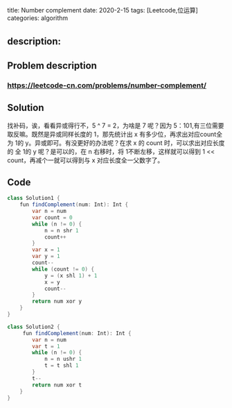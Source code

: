 title:   Number complement
date: 2020-2-15
tags: [Leetcode,位运算]
categories: algorithm

description: 　
---

## Problem description

  ### https://leetcode-cn.com/problems/number-complement/


## Solution

找补码，诶，看看异或得行不，5 ^ 7 = 2，为啥是 7 呢？因为 5：101,有三位需要取反嘛。既然是异或同样长度的 1，那先统计出 x 有多少位，再求出对应count全为 1的 y。异或即可。有没更好的办法呢？在求 x 的 count 时，可以求出对应长度的 全 1的 y 呢？是可以的，在 n 右移时，将 1不断左移，这样就可以得到 1 << count，再减个一就可以得到与 x 对应长度全一父数字了。

## Code

```java
class Solution1 {
    fun findComplement(num: Int): Int {
        var n = num
        var count = 0
        while (n != 0) {
            n = n shr 1
            count++
        }
        var x = 1
        var y = 1
        count--
        while (count != 0) {
            y = (x shl 1) + 1
            x = y
            count--
        }
        return num xor y
    }
}

class Solution2 {
     fun findComplement(num: Int): Int {
        var n = num
        var t = 1
        while (n != 0) {
            n = n ushr 1
            t = t shl 1
        }
        t--
        return num xor t
    }
}
```
